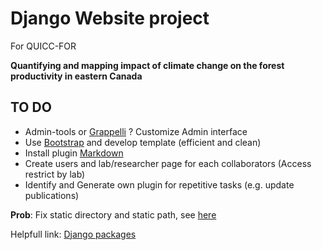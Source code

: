 # Django Website project

For QUICC-FOR

**Quantifying and mapping impact of climate change on the forest productivity in eastern Canada**

## TO DO

 - Admin-tools or [Grappelli](http://grappelliproject.com/) ? Customize Admin interface
 - Use [Bootstrap](http://twitter.github.io/bootstrap/) and develop template (efficient and clean) 
 - Install plugin [Markdown](https://github.com/bitmazk/cmsplugin-markdown) 
 - Create users and lab/researcher page for each collaborators (Access restrict by lab)
 - Identify and Generate own plugin for repetitive tasks (e.g. update publications)

 **Prob**: Fix static directory and static path, see [here](https://docs.djangoproject.com/en/dev/howto/static-files/)

 Helpfull link: [Django packages](https://www.djangopackages.com/)